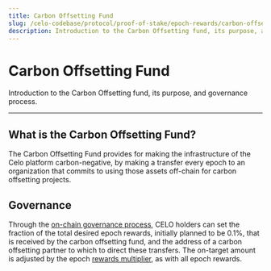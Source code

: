 ```yaml
---
title: Carbon Offsetting Fund
slug: /celo-codebase/protocol/proof-of-stake/epoch-rewards/carbon-offsetting-fund
description: Introduction to the Carbon Offsetting fund, its purpose, and governance process.
---
```

# Carbon Offsetting Fund

Introduction to the Carbon Offsetting fund, its purpose, and governance process.

___

## What is the Carbon Offsetting Fund?

The Carbon Offsetting Fund provides for making the infrastructure of the Celo platform carbon-negative, by making a transfer every epoch to an organization that commits to using those assets off-chain for carbon offsetting projects.

## Governance

Through the [on-chain governance process](/celo-codebase/protocol/governance.md), CELO holders can set the fraction of the total desired epoch rewards, initially planned to be 0.1%, that is received by the carbon offsetting fund, and the address of a carbon offsetting partner to which to direct these transfers. The on-target amount is adjusted by the epoch [rewards multiplier](/celo-codebase/protocol/proof-of-stake/epoch-rewards.md), as with all epoch rewards.
